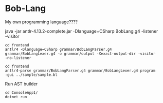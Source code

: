 # Bob-Lang
My own programming language????


java -jar antlr-4.13.2-complete.jar -Dlanguage=CSharp BobLang.g4 
-listener -visitor

```
cd frontend
antlr4 -Dlanguage=CSharp grammar/BobLangParser.g4 grammar/BobLangLexer.g4 -o grammar/output -Xexact-output-dir -visitor -no-listener
```

```
cd frontend
antlr4-parse grammar/BobLangParser.g4 grammar/BobLangLexer.g4 program -gui ../sample/sample.bl
```


Run AST builder
```
cd ConsoleApp1/
dotnet run
```
